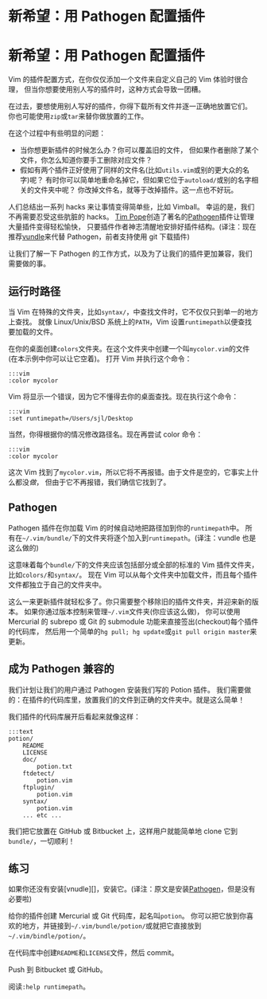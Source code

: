 # 新希望：用 Pathogen 配置插件

# 新希望：用 Pathogen 配置插件

Vim 的插件配置方式，在你仅仅添加一个文件来自定义自己的 Vim 体验时很合理， 但当你想要使用别人写的插件时，这种方式会导致一团糟。

在过去，要想使用别人写好的插件，你得下载所有文件并逐一正确地放置它们。 你也可能使用`zip`或`tar`来替你做放置的工作。

在这个过程中有些明显的问题：

*   当你想更新插件的时候怎么办？你可以覆盖旧的文件， 但如果作者删除了某个文件，你怎么知道你要手工删除对应文件？
*   假如有两个插件正好使用了同样的文件名(比如`utils.vim`或别的更大众的名字)呢？ 有时你可以简单地重命名掉它，但如果它位于`autoload/`或别的名字相关的文件夹中呢？ 你改掉文件名，就等于改掉插件。这一点也不好玩。

人们总结出一系列 hacks 来让事情变得简单些，比如 Vimball。 幸运的是，我们不再需要忍受这些肮脏的 hacks。 [Tim Pope](http://tpo.pe/)创造了著名的[Pathogen](http://www.vim.org/scripts/script.php?script_id=2332)插件让管理大量插件变得轻松愉快， 只要插件作者神志清醒地安排好插件结构。(译注：现在推荐[vundle](https://github.com/gmarik/vundle)来代替 Pathogen，前者支持使用 git 下载插件)

让我们了解一下 Pathogen 的工作方式，以及为了让我们的插件更加兼容，我们需要做的事。

## 运行时路径

当 Vim 在特殊的文件夹，比如`syntax/`，中查找文件时，它不仅仅只到单一的地方上查找。 就像 Linux/Unix/BSD 系统上的`PATH`，Vim 设置`runtimepath`以便查找要加载的文件。

在你的桌面创建`colors`文件夹。在这个文件夹中创建一个叫`mycolor.vim`的文件(在本示例中你可以让它空着)。 打开 Vim 并执行这个命令：

```
:::vim
:color mycolor 
```

Vim 将显示一个错误，因为它不懂得去你的桌面查找。现在执行这个命令：

```
:::vim
:set runtimepath=/Users/sjl/Desktop 
```

当然，你得根据你的情况修改路径名。现在再尝试 color 命令：

```
:::vim
:color mycolor 
```

这次 Vim 找到了`mycolor.vim`，所以它将不再报错。由于文件是空的，它事实上什么都没*做*， 但由于它不再报错，我们确信它找到了。

## Pathogen

Pathogen 插件在你加载 Vim 的时候自动地把路径加到你的`runtimepath`中。 所有在`~/.vim/bundle/`下的文件夹将逐个加入到`runtimepath`。(译注：vundle 也是这么做的)

这意味着每个`bundle/`下的文件夹应该包括部分或全部的标准的 Vim 插件文件夹，比如`colors/`和`syntax/`。 现在 Vim 可以从每个文件夹中加载文件，而且每个插件文件都独立于自己的文件夹中。

这么一来更新插件就轻松多了。你只需要整个移除旧的插件文件夹，并迎来新的版本。 如果你通过版本控制来管理`~/.vim`文件夹(你应该这么做)， 你可以使用 Mercurial 的 subrepo 或 Git 的 submodule 功能来直接签出(checkout)每个插件的代码库， 然后用一个简单的`hg pull; hg update`或`git pull origin master`来更新。

## 成为 Pathogen 兼容的

我们计划让我们的用户通过 Pathogen 安装我们写的 Potion 插件。 我们需要做的：在插件的代码库里，放置我们的文件到正确的文件夹中。就是这么简单！

我们插件的代码库展开后看起来就像这样：

```
:::text
potion/
    README
    LICENSE
    doc/
        potion.txt
    ftdetect/
        potion.vim
    ftplugin/
        potion.vim
    syntax/
        potion.vim
    ... etc ... 
```

我们把它放置在 GitHub 或 Bitbucket 上，这样用户就能简单地 clone 它到`bundle/`，一切顺利！

## 练习

如果你还没有安装[vnudle][]，安装它。(译注：原文是安装[Pathogen](http://www.vim.org/scripts/script.php?script_id=2332)，但是没有必要啦)

给你的插件创建 Mercurial 或 Git 代码库，起名叫`potion`。 你可以把它放到你喜欢的地方，并链接到`~/.vim/bundle/potion/`或就把它直接放到`~/.vim/bindle/potion/`。

在代码库中创建`README`和`LICENSE`文件，然后 commit。

Push 到 Bitbucket 或 GitHub。

阅读`:help runtimepath`。